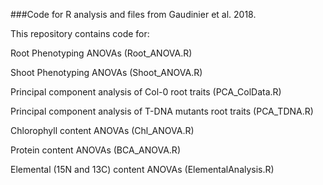 ###Code for R analysis and files from Gaudinier et al. 2018. 

This repository contains code for:

Root Phenotyping ANOVAs (Root_ANOVA.R)

Shoot Phenotyping ANOVAs (Shoot_ANOVA.R)

Principal component analysis of Col-0 root traits (PCA_ColData.R)

Principal component analysis of T-DNA mutants root traits (PCA_TDNA.R)

Chlorophyll content ANOVAs (Chl_ANOVA.R)

Protein content ANOVAs (BCA_ANOVA.R)

Elemental (15N and 13C) content ANOVAs (ElementalAnalysis.R)

